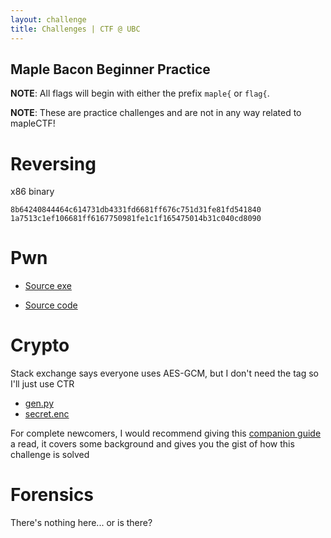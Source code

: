 ```yaml
--- 
layout: challenge 
title: Challenges | CTF @ UBC 
---
```


Maple Bacon Beginner Practice
---

**NOTE**: All flags will begin with either the prefix `maple{` or `flag{`.

**NOTE**: These are practice challenges and are not in any way related to mapleCTF!

# Reversing

x86 binary

```
8b64240844464c614731db4331fd6681ff676c751d31fe81fd541840
1a7513c1ef106681ff6167750981fe1c1f165475014b31c040cd8090
```

# Pwn

- [Source exe](https://drive.google.com/file/d/15mBjhZ2czhF4d0cTBkW4ZAHd5_lVp4pw/view?usp=sharing)

- [Source code](https://drive.google.com/file/d/1op6YplcAflHZzy3bIugVVoJJOachG4fd/view?usp=sharing)

# Crypto

Stack exchange says everyone uses AES-GCM, but I don't need the tag so I'll just use CTR

- [gen.py](/assets/challenges/beginner-crypto/gen_no_comments.py)
- [secret.enc](/assets/challenges/beginner-crypto/secret.enc)

For complete newcomers, I would recommend giving this [companion guide](/2021/08/beginner-crypto/) a read, it covers some background and gives you the gist of how this challenge is solved

# Forensics

There's nothing here... or is there?

[//]: <> (Nice! flag{M@pl3Syrup} )
